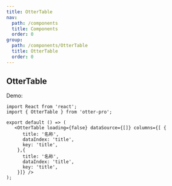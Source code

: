 ```yaml
---
title: OtterTable
nav:
  path: /components
  title: Components
  order: 0
group:
  path: /components/OtterTable
  title: OtterTable
  order: 0
---
```


## OtterTable

Demo:

```tsx
import React from 'react';
import { OtterTable } from 'otter-pro';

export default () => (
   <OtterTable loading={false} dataSource={[]} columns={[ {
      title: '名称',
      dataIndex: 'title',
      key: 'title',
    },{
      title: '名称',
      dataIndex: 'title',
      key: 'title',
    }]} />
);
```

<API src="./index.tsx"></API>
